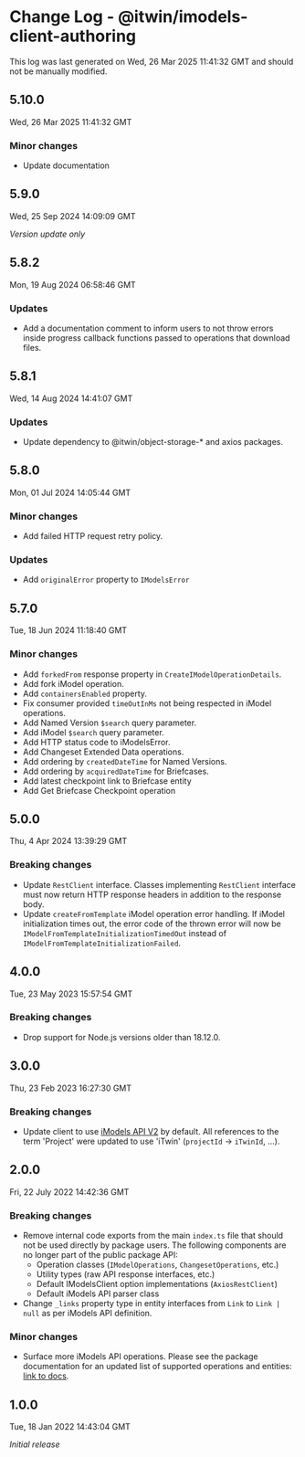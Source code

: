 # Change Log - @itwin/imodels-client-authoring

This log was last generated on Wed, 26 Mar 2025 11:41:32 GMT and should not be manually modified.

## 5.10.0
Wed, 26 Mar 2025 11:41:32 GMT

### Minor changes

- Update documentation

## 5.9.0
Wed, 25 Sep 2024 14:09:09 GMT

_Version update only_

## 5.8.2
Mon, 19 Aug 2024 06:58:46 GMT

### Updates

- Add a documentation comment to inform users to not throw errors inside progress callback functions passed to operations that download files.

## 5.8.1
Wed, 14 Aug 2024 14:41:07 GMT

### Updates

- Update dependency to @itwin/object-storage-* and axios packages.

## 5.8.0
Mon, 01 Jul 2024 14:05:44 GMT

### Minor changes

- Add failed HTTP request retry policy.

### Updates

- Add `originalError` property to `IModelsError`

## 5.7.0
Tue, 18 Jun 2024 11:18:40 GMT

### Minor changes

- Add `forkedFrom` response property in `CreateIModelOperationDetails`.
- Add fork iModel operation.
- Add `containersEnabled` property.
- Fix consumer provided `timeOutInMs` not being respected in iModel operations.
- Add Named Version `$search` query parameter.
- Add iModel `$search` query parameter.
- Add HTTP status code to iModelsError.
- Add Changeset Extended Data operations.
- Add ordering by `createdDateTime` for Named Versions.
- Add ordering by `acquiredDateTime` for Briefcases.
- Add latest checkpoint link to Briefcase entity
- Add Get Briefcase Checkpoint operation

## 5.0.0
Thu, 4 Apr 2024 13:39:29 GMT

### Breaking changes

- Update `RestClient` interface. Classes implementing `RestClient` interface must now return HTTP response headers in addition to the response body.
- Update `createFromTemplate` iModel operation error handling. If iModel initialization times out, the error code of the thrown error will now be `IModelFromTemplateInitializationTimedOut` instead of `IModelFromTemplateInitializationFailed`.

## 4.0.0
Tue, 23 May 2023 15:57:54 GMT

### Breaking changes

- Drop support for Node.js versions older than 18.12.0.

## 3.0.0
Thu, 23 Feb 2023 16:27:30 GMT

### Breaking changes

- Update client to use [iModels API V2](https://developer.bentley.com/apis/imodels-v2/overview/) by default. All references to the term 'Project' were updated to use 'iTwin' (`projectId` -> `iTwinId`, ...).

## 2.0.0
Fri, 22 July 2022 14:42:36 GMT

### Breaking changes

- Remove internal code exports from the main `index.ts` file that should not be used directly by package users. The following components are no longer part of the public package API: 
  - Operation classes (`IModelOperations`, `ChangesetOperations`, etc.) 
  - Utility types (raw API response interfaces, etc.) 
  - Default IModelsClient option implementations (`AxiosRestClient`) 
  - Default iModels API parser class
- Change `_links` property type in entity interfaces from `Link` to `Link | null` as per iModels API definition.

### Minor changes

- Surface more iModels API operations. Please see the package documentation for an updated list of supported operations and entities: [link to docs](https://github.com/iTwin/imodels-clients/blob/main/docs/IModelsClientAuthoring.md).

## 1.0.0
Tue, 18 Jan 2022 14:43:04 GMT

_Initial release_

